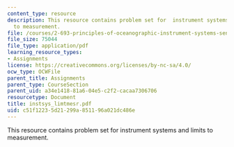 ```yaml
---
content_type: resource
description: This resource contains problem set for  instrument systems and limits
  to measurement.
file: /courses/2-693-principles-of-oceanographic-instrument-systems-sensors-and-measurements-13-998-spring-2004/c51f12235d21299a851196a021dc486e_instsys_limtmesr.pdf
file_size: 75044
file_type: application/pdf
learning_resource_types:
- Assignments
license: https://creativecommons.org/licenses/by-nc-sa/4.0/
ocw_type: OCWFile
parent_title: Assignments
parent_type: CourseSection
parent_uid: a34e1418-81a6-04e5-c2f2-cacaa7306706
resourcetype: Document
title: instsys_limtmesr.pdf
uid: c51f1223-5d21-299a-8511-96a021dc486e
---
```

This resource contains problem set for  instrument systems and limits to measurement.